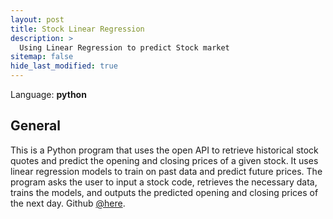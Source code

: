 ```yaml
---
layout: post
title: Stock Linear Regression
description: >
  Using Linear Regression to predict Stock market
sitemap: false
hide_last_modified: true
---
```


Language: **python**

## General

This is a Python program that uses the open API to retrieve historical stock quotes and predict the opening and closing prices of a given stock. It uses linear regression models to train on past data and predict future prices. The program asks the user to input a stock code, retrieves the necessary data, trains the models, and outputs the predicted opening and closing prices of the next day. Github <a href="https://github.com/jdxccz/Stock-linear-Regression">@here</a>.